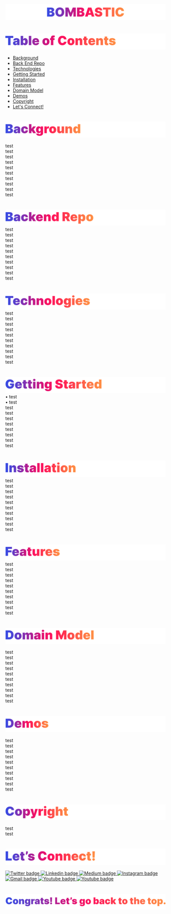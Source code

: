 <p id="bombastic"><p>

<!-- ![Bombastic](headers/inter-center-bombastic.png)  -->
<a href=#table-of-contents>![Bombastic](gradient/inter-bombastic.png)</a> 

#
<p id="table-of-contents"><p>
<!-- For Table of Contents, anchor the banner image with corresponding p tag. -->

<a href=#table-of-contents>![Table of Contents](gradient/inter-toc.png)</a>  

- [Background](#background) 
- [Back End Repo](#back-end-repo) 
- [Technologies](#technologies) 
- [Getting Started](#getting-started) 
- [Installation](#installation) 
- [Features](#features) 
- [Domain Model](#domain-model) 
- [Demos](#demos)
- [Copyright](#copyright)
- [Let's Connect!](#lets-connect) 

#
<p id="background"><p>
<!-- For Table of Contents, anchor the banner image with corresponding p tag. -->

<a href=#table-of-contents>![Background](gradient/inter-background.png)</a>  

test\
test\
test\
test\
test\
test\
test\
test\
test\
test
#
<p id="back-end-repo"><p>
<!-- For Table of Contents, anchor the banner image with corresponding p tag. -->

<a href=#table-of-contents>![Back End Repo](gradient/inter-backend-repo.png)</a>  
test\
test\
test\
test\
test\
test\
test\
test\
test\
test
#
<p id="technologies"><p>
<!-- For Table of Contents, anchor the banner image with corresponding p tag. -->

<a href=#table-of-contents>![Technologies](gradient/inter-technologies.png)</a>  
test\
test\
test\
test\
test\
test\
test\
test\
test\
test
#
<p id="getting-started"><p>
<!-- For Table of Contents, anchor the banner image with corresponding p tag. -->

<a href=#table-of-contents>![Getting Started](gradient/inter-getting-started.png)</a>  
• test\
• test\
test\
test\
test\
test\
test\
test\
test\
test
#
<p id="installation"><p>
<!-- For Table of Contents, anchor the banner image with corresponding p tag. -->

<a href=#table-of-contents>![Installation](gradient/inter-installation.png)</a>  
test\
test\
test\
test\
test\
test\
test\
test\
test\
test
#
<p id="features"><p>
<!-- For Table of Contents, anchor the banner image with corresponding p tag. -->

<a href=#table-of-contents>![Features](gradient/inter-features.png)</a>  
test\
test\
test\
test\
test\
test\
test\
test\
test\
test
#
<p id="domain-model"><p>
<!-- For Table of Contents, anchor the banner image with corresponding p tag. -->

<a href=#table-of-contents>![Domain Model](gradient/inter-domain-model.png)</a>  

test\
test\
test\
test\
test\
test\
test\
test\
test\
test
#
<p id="demos"><p>
<!-- For Table of Contents, anchor the banner image with corresponding p tag. -->

<a href=#table-of-contents>![Demos](gradient/inter-demos.png)</a>  

test\
test\
test\
test\
test\
test\
test\
test\
test\
test
#
<p id="copyright"><p>
<!-- For Table of Contents, anchor the banner image with corresponding p tag. -->

<a href=#table-of-contents>![Copyright](gradient/inter-copyright.png)</a>   

test\
test
#

<p id="lets-connect"><p>
<!-- For Table of Contents, anchor the banner image with corresponding p tag. -->

<a href=#table-of-contents>![Let's Connect](gradient/inter-lets-connect.png)</a>

<p><a href="https://twitter.com/Emmanuel_Labor"><img src="https://img.shields.io/badge/twitter-%231DA1F2.svg?&style=for-the-badge&logo=twitter&logoColor=white" height=30 width=90 alt="Twitter badge"> <a href="https://www.linkedin.com/in/emmanuelpjose/"><img src="https://img.shields.io/badge/linkedin-%230064e7.svg?&style=for-the-badge&logo=linkedin&logoColor=white" height=30 width=90 alt="Linkedin badge"> <a href="https://emmanueljose.medium.com/"><img src="https://img.shields.io/badge/medium-%238700f5.svg?&style=for-the-badge&logo=medium&logoColor=white" height=30 width=90 alt="Medium badge"> <a href="https://www.instagram.com/emmanuel_jose/"><img src="https://img.shields.io/badge/instagram-%23ff0077.svg?&style=for-the-badge&logo=instagram&logoColor=white" height=30 width=90 alt="Instagram badge"> <a href="mailto:emjose@gmail.com"><img src="https://img.shields.io/badge/gmail-%23fd1745.svg?&style=for-the-badge&logo=gmail&logoColor=white" height=30 width=90 alt="Gmail badge"> <a href="https://www.youtube.com/channel/UCQdqFg-_J83jn9xJRd1W3tQ/videos"><img src="https://img.shields.io/badge/youtube-%23FF0000.svg?&style=for-the-badge&logo=youtube&logoColor=white" height=30 width=90 alt="Youtube badge"> <a href="https://github.com/emjose"><img src="https://img.shields.io/badge/github-%23ff8e44.svg?&style=for-the-badge&logo=github&logoColor=white" height=30 width=90 alt="Youtube badge"></p>

#

<a href=#bombastic>![Back to Top](gradient/inter-congrats.png)</a> 







<!-- # README

This README would normally document whatever steps are necessary to get the
application up and running.

Things you may want to cover:

* Ruby version

* System dependencies

* Configuration

* Database creation

* Database initialization

* How to run the test suite

* Services (job queues, cache servers, search engines, etc.)

* Deployment instructions

* ... -->
